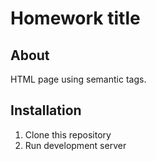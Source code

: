 # Homework title

## About
HTML page using semantic tags.
## Installation

1. Clone this repository
2. Run development server

